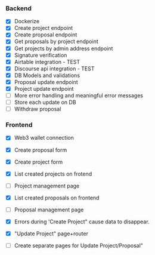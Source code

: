 ### Backend

- [x] Dockerize
- [x] Create project endpoint
- [x] Create proposal endpoint
- [x] Get proposals by project endpoint
- [x] Get projects by admin address endpoint
- [x] Signature verification
- [x] Airtable integration - TEST
- [x] Discourse api integration - TEST
- [x] DB Models and validations
- [x] Proposal update endpoint
- [x] Project update endpoint
- [ ] More error handling and meaningful error messages
- [ ] Store each update on DB
- [ ] Withdraw proposal

### Frontend

- [x] Web3 wallet connection
- [x] Create proposal form
- [x] Create project form
- [x] List created projects on frotend
- [ ] Project management page
- [x] List created proposals on frontend
- [ ] Proposal management page

- [x] Errors during 'Create Project" cause data to disappear.
- [x] "Update Project" page+router
- [ ] Create separate pages for Update Project/Proposal"
